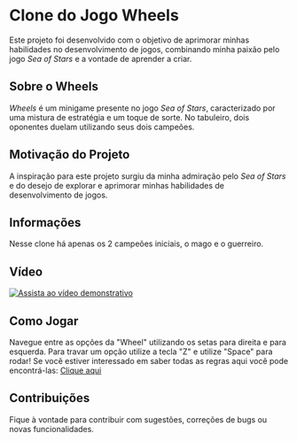 # Clone do Jogo Wheels

Este projeto foi desenvolvido com o objetivo de aprimorar minhas habilidades no desenvolvimento de jogos, combinando minha paixão pelo jogo *Sea of Stars* e a vontade de aprender a criar.

## Sobre o Wheels

*Wheels* é um minigame presente no jogo *Sea of Stars*, caracterizado por uma mistura de estratégia e um toque de sorte. No tabuleiro, dois oponentes duelam utilizando seus dois campeões.

## Motivação do Projeto

A inspiração para este projeto surgiu da minha admiração pelo *Sea of Stars* e do desejo de explorar e aprimorar minhas habilidades de desenvolvimento de jogos.

## Informações

Nesse clone há apenas os 2 campeões iniciais, o mago e o guerreiro.<br>

## Vídeo

[![Assista ao vídeo demonstrativo](http://img.youtube.com/vi/CnmFcs2-gPA/0.jpg)](http://www.youtube.com/watch?v=CnmFcs2-gPA)

## Como Jogar

Navegue entre as opções da "Wheel" utilizando os setas para direita e para esquerda. Para travar um opção utilize a tecla "Z" e utilize "Space" para rodar!
Se você estiver interessado em saber todas as regras aqui você pode encontrá-las: [Clique aqui](https://seaofstars.fandom.com/wiki/Wheels)

## Contribuições

Fique à vontade para contribuir com sugestões, correções de bugs ou novas funcionalidades.
